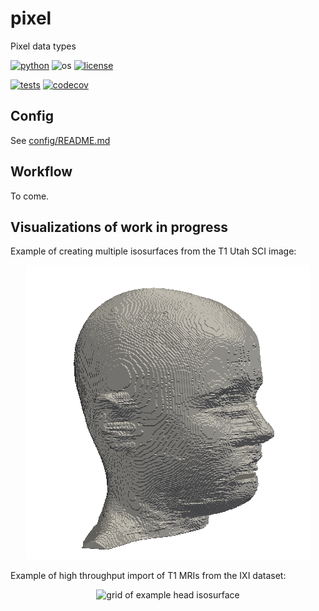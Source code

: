 # pixel

Pixel data types

[![python](https://img.shields.io/badge/python-3.8-blue.svg)](https://www.python.org/)
![os](https://img.shields.io/badge/os-ubuntu%20|%20macos%20|%20windows-blue.svg)
[![license](https://img.shields.io/badge/license-MIT-green.svg)](https://github.com/sandialabs/sibl#license)

[![tests](https://github.com/autotwin/pixel/workflows/tests/badge.svg)](https://github.com/autotwin/pixel/actions)
[![codecov](https://codecov.io/gh/autotwin/pixel/branch/main/graph/badge.svg?token=1Z716PHWAW)](https://codecov.io/gh/autotwin/pixel)

## Config

See [config/README.md](config/README.md)

## Workflow

To come.

## Visualizations of work in progress

Example of creating multiple isosurfaces from the T1 Utah SCI image: 

<p align="center">
  <img src="https://github.com/autotwin/data/blob/main/figs/skull_brain_animation.gif" alt="animated skull and brain isosurface"/>
</p>

Example of high throughput import of T1 MRIs from the IXI dataset: 

<p align="center">
  <img src="https://github.com/autotwin/data/blob/main/figs/example_grid_25_x_4_data.png" alt="grid of example head isosurface"/>
</p>

